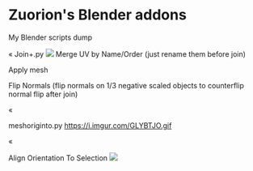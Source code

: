 # Zuorion's Blender addons
My Blender scripts dump

«
Join+.py
![](https://i.imgur.com/gFtLk9m.gif)
Merge UV by Name/Order (just rename them before join)

Apply mesh

Flip Normals (flip normals on 1/3 negative scaled objects to counterflip normal flip after join)

«

meshoriginto.py
https://i.imgur.com/GLYBTJO.gif

«

Align Orientation To Selection
![](https://i.imgur.com/byRKEuG.gif)




